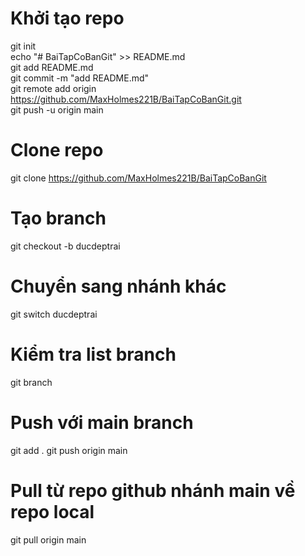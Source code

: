 # Khởi tạo repo
git init  
echo "# BaiTapCoBanGit" >> README.md  
git add README.md  
git commit -m "add README.md"  
git remote add origin https://github.com/MaxHolmes221B/BaiTapCoBanGit.git  
git push -u origin main  
# Clone repo
git clone https://github.com/MaxHolmes221B/BaiTapCoBanGit
# Tạo branch
git checkout -b ducdeptrai
# Chuyển sang nhánh khác
git switch ducdeptrai  
# Kiểm tra list branch
git branch  
# Push với main branch
git add .
git push origin main
# Pull từ repo github nhánh main về repo local
git pull origin main  
